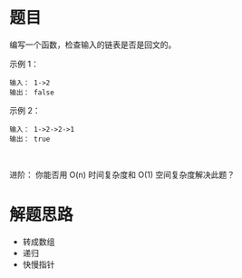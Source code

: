 # 题目

编写一个函数，检查输入的链表是否是回文的。
 

示例 1：
```
输入： 1->2
输出： false 
```

示例 2：
```
输入： 1->2->2->1
输出： true 
```
 

进阶：
你能否用 O(n) 时间复杂度和 O(1) 空间复杂度解决此题？

# 解题思路
- 转成数组
- 递归
- 快慢指针